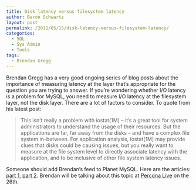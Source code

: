 ```yaml
---
title: Disk latency versus filesystem latency
author: Baron Schwartz
layout: post
permalink: /2011/05/15/disk-latency-versus-filesystem-latency/
categories:
  - SQL
  - Sys Admin
  - Tools
tags:
  - Brendan Gregg
---
```

Brendan Gregg has a very good ongoing series of blog posts about the importance of measuring latency at the layer that&#8217;s appropriate for the question you are trying to answer. If you&#8217;re wondering whether I/O latency is a problem for MySQL, you need to measure I/O latency at the filesystem layer, not the disk layer. There are a lot of factors to consider. To quote from his latest post: 
> This isn’t really a problem with iostat(1M) – it’s a great tool for system administrators to understand the usage of their resources. But the applications are far, far away from the disks – and have a complex file system in-between. For application analysis, iostat(1M) may provide clues that disks could be causing issues, but you really want to measure at the file system level to directly associate latency with the application, and to be inclusive of other file system latency issues.

Someone should add Brendan&#8217;s feed to Planet MySQL. Here are the articles: [part 1][1], [part 2][2]. Brendan will be talking about this topic at [Percona Live][3] on the 26th.

 [1]: http://dtrace.org/blogs/brendan/2011/05/11/file-system-latency-part-1/
 [2]: http://dtrace.org/blogs/brendan/2011/05/13/file-system-latency-part-2/
 [3]: http://www.percona.com/live/